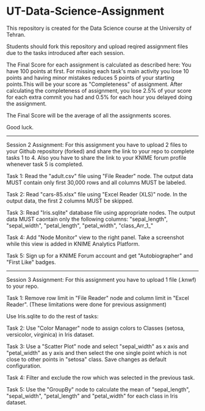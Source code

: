 # UT-Data-Science-Assignment
This repository is created for the Data Science course at the University of Tehran.

Students should fork this repository and upload reqired assignment files due to the tasks introduced after each session.

The Final Score for each assignment is calculated as described here: You have 100 points at first. For missing each task's main activity you lose 10 points and having minor mistakes reduces 5 points of your starting points.This will be your score as "Completeness" of assignment. After calculating the completeness of assignment, you lose 2.5% of your score for each extra commit you had and 0.5% for each hour you delayed doing the assignment.

The Final Score will be the average of all the assignments scores.

Good luck.

-------------------------------------

Session 2 Assignment: For this assignment you have to upload 2 files to your Github repository (forked) and share the link to your repo to complete tasks 1 to 4. Also you have to share the link to your KNIME forum profile whenever task 5 is completed.

Task 1: Read the "adult.csv" file using "File Reader" node. The output data MUST contain only first 30,000 rows and all columns MUST be labeled.
  
Task 2: Read "cars-85.xlsx" file using "Excel Reader (XLS)" node. In the output data, the first 2 columns MUST be skipped.

Task 3: Read "Iris.sqlite" database file using appropriate nodes. The output data MUST caontain only the following columns:
"sepal_length", "sepal_width", "petal_length", "petal_width", "class_Arr_1_"

Task 4: Add "Node Monitor" view to the right panel. Take a screenshot while this view is added in KNIME Analytics Platform.

Task 5: Sign up for a KNIME Forum account and get "Autobiographer" and "First Like" badges.

-------------------------------------

Session 3 Assignment: For this assignment you have to upload 1 file (.knwf) to your repo.

Task 1: Remove row limit in "File Reader" node and column limit in "Excel Reader". (These limitations were done for previous assignment)

Use Iris.sqlite to do the rest of tasks:

Task 2: Use "Color Manager" node to assign colors to Classes (setosa, versicolor, virginica) in Iris dataset.

Task 3: Use a "Scatter Plot" node and select "sepal_width" as x axis and "petal_width" as y axis and then select the one single point which is not close to other points in "setosa" class. Save changes as default configuration.

Task 4: Filter and exclude the row which was selected in the previous task.

Task 5: Use the "GroupBy" node to calculate the mean of "sepal_length", "sepal_width", "petal_length" and "petal_width" for each class in Iris dataset.
